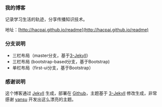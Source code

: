 ### 我的博客

记录学习生活的轨迹，分享传播知识技术。

地址：[http://hacpai.github.io/readme](http://hacpai.github.io/readme)

### 分支说明

- 三栏布局（master分支，基于[3-Jekyll](https://github.com/P233/3-Jekyll)）
- 三栏布局 (bootstrap-based分支，基于Bootstrap)
- 单栏布局（first-ui分支，基于Bootstrap）

### 感谢说明

这个博客通过 [Jekyll](http://jekyllrb.com/) 生成，部署在 [Github](https://pages.github.com)，主题基于 [3-Jekyll](https://github.com/P233/3-Jekyll) 修改生成，非常感谢 [yansu](https://github.com/suyan) 开发出这么漂亮的主题。
